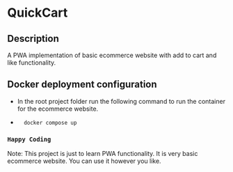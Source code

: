 # QuickCart

## Description

A PWA implementation of basic ecommerce website with add to cart and like functionality.

## Docker deployment configuration

- In the root project folder run the following command to run the container for the ecommerce website.
  
- ```shell
    docker compose up
    ```

### `Happy Coding`

Note: This project is just to learn PWA functionality. It is very basic ecommerce website. You can use it however you like.
